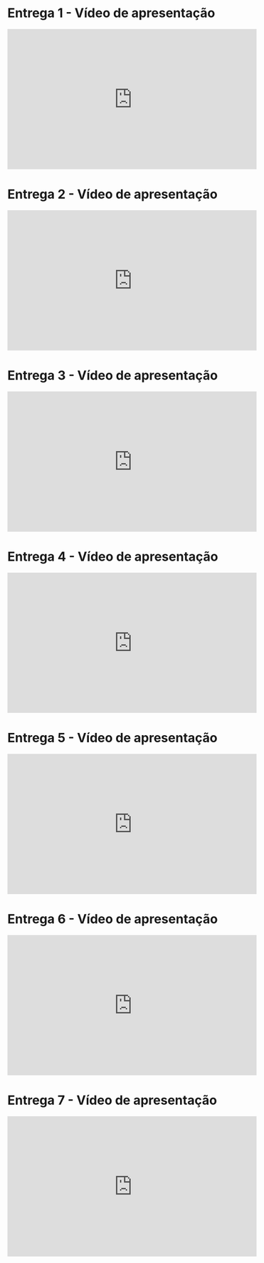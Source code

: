 # Entrega 1 - Vídeo de apresentação

<div style="width: 40%;">
    <iframe width="560" height="315" src="https://www.youtube.com/embed/WGYKmHaZyF0" title="YouTube video player" frameborder="0" allow="accelerometer; autoplay; clipboard-write; encrypted-media; gyroscope; picture-in-picture" allowfullscreen></iframe>
</div>

# Entrega 2 - Vídeo de apresentação

<div style="width: 40%;">
    <iframe width="560" height="315" src="https://www.youtube.com/embed/ep9hV8ibHUY" title="YouTube video player" frameborder="0" allow="accelerometer; autoplay; clipboard-write; encrypted-media; gyroscope; picture-in-picture" allowfullscreen></iframe>
</div>

# Entrega 3 - Vídeo de apresentação

<div style="width: 40%;">
    <iframe width="560" height="315" src="https://www.youtube.com/embed/2jAHDaud3Zg" title="YouTube video player" frameborder="0" allow="accelerometer; autoplay; clipboard-write; encrypted-media; gyroscope; picture-in-picture" allowfullscreen></iframe>
</div>

# Entrega 4 - Vídeo de apresentação

<div style="width: 40%;">
    <iframe width="560" height="315" src="https://www.youtube.com/embed/z0IMpKvjlcY" title="YouTube video player" frameborder="0" allow="accelerometer; autoplay; clipboard-write; encrypted-media; gyroscope; picture-in-picture" allowfullscreen></iframe>
</div>

# Entrega 5 - Vídeo de apresentação

<div style="width: 40%;">
    <iframe width="560" height="315" src="https://www.youtube.com/embed/GEUTfuhOf9s" title="YouTube video player" frameborder="0" allow="accelerometer; autoplay; clipboard-write; encrypted-media; gyroscope; picture-in-picture" allowfullscreen></iframe>
</div>

# Entrega 6 - Vídeo de apresentação

<div style="width: 40%;">
    <iframe width="560" height="315" src="https://www.youtube.com/embed/7WcjSbO6zKY" title="YouTube video player" frameborder="0" allow="accelerometer; autoplay; clipboard-write; encrypted-media; gyroscope; picture-in-picture" allowfullscreen></iframe>
</div>

# Entrega 7 - Vídeo de apresentação

<div style="width: 40%;">
    <iframe width="560" height="315" src="https://www.youtube.com/embed/X69PfjMx8iI" title="YouTube video player" frameborder="0" allow="accelerometer; autoplay; clipboard-write; encrypted-media; gyroscope; picture-in-picture" allowfullscreen></iframe>
</div>
